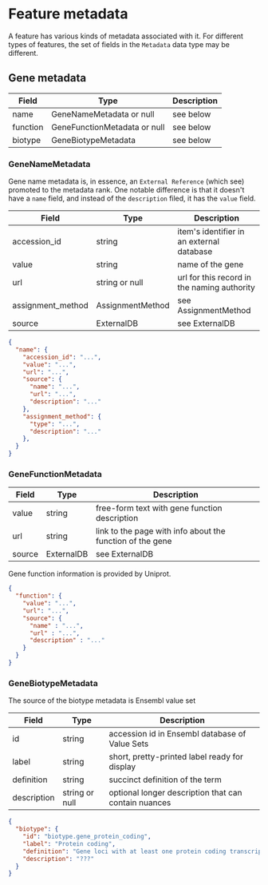 # Feature metadata

A feature has various kinds of metadata associated with it. For different types of features, the set of fields in the `Metadata` data type may be different.

## Gene metadata

| Field          | Type                         | Description |
|----------------|------------------------------|-------------|
| name           | GeneNameMetadata or null     | see below
| function       | GeneFunctionMetadata or null | see below
| biotype        | GeneBiotypeMetadata          | see below


### GeneNameMetadata
Gene name metadata is, in essence, an `External Reference` (which see) promoted to the metadata rank. One notable difference is that it doesn't have a `name` field, and instead of the `description` filed, it has the `value` field.

| Field             | Type             | Description |
|-------------------|------------------|-------------|
| accession_id      | string           | item's identifier in an external database
| value             | string           | name of the gene
| url               | string or null   | url for this record in the naming authority
| assignment_method | AssignmentMethod | see AssignmentMethod
| source            | ExternalDB       | see ExternalDB

```json
{
  "name": {
    "accession_id": "...",
    "value": "...",
    "url": "...",
    "source": {
      "name": "...",
      "url": "...",
      "description": "..."
    },
    "assignment_method": {
      "type": "...",
      "description": "..."
    },
  }
}
```

### GeneFunctionMetadata

| Field  | Type       | Description |
|--------|------------|-------------|
| value  | string     | free-form text with gene function description
| url    | string     | link to the page with info about the function of the gene 
| source | ExternalDB | see ExternalDB

Gene function information is provided by Uniprot.

```json
{
  "function": {
    "value": "...",
    "url": "...",
    "source": {
      "name" : "...",
      "url" : "...",
      "description" : "..."
    }
  }
}
```

### GeneBiotypeMetadata

The source of the biotype metadata is Ensembl value set

| Field       | Type           | Description |
|-------------|----------------|-------------|
| id          | string         | accession id in Ensembl database of Value Sets
| label       | string         | short, pretty-printed label ready for display
| definition  | string         | succinct definition of the term
| description | string or null | optional longer description that can contain nuances

```json
{
  "biotype": {
    "id": "biotype.gene_protein_coding",
    "label": "Protein coding",
    "definition": "Gene loci with at least one protein coding transcript.",
    "description": "???"
  }
}
```
